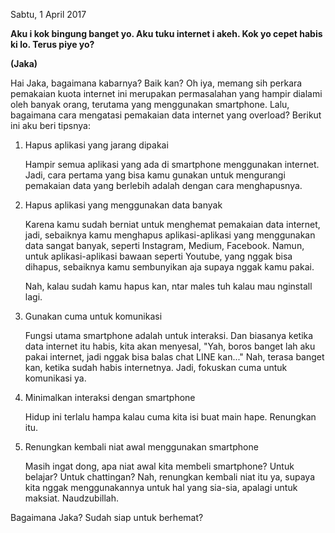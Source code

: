 Sabtu, 1 April 2017

**Aku i kok bingung banget yo. Aku tuku internet i akeh. Kok yo cepet habis ki lo. Terus piye yo?**

**(Jaka)**

<script>nama="Jaka"</script>

Hai Jaka, bagaimana kabarnya? Baik kan? Oh iya, memang sih perkara pemakaian kuota internet ini merupakan permasalahan yang hampir dialami oleh banyak orang, terutama yang menggunakan smartphone. Lalu, bagaimana cara mengatasi pemakaian data internet yang overload? Berikut ini aku beri tipsnya:

1. Hapus aplikasi yang jarang dipakai

    Hampir semua aplikasi yang ada di smartphone menggunakan internet. Jadi, cara pertama yang bisa kamu gunakan untuk mengurangi pemakaian data yang berlebih adalah dengan cara menghapusnya.

2. Hapus aplikasi yang menggunakan data banyak

    Karena kamu sudah berniat untuk menghemat pemakaian data internet, jadi, sebaiknya kamu menghapus aplikasi-aplikasi yang menggunakan data sangat banyak, seperti Instagram, Medium, Facebook. Namun, untuk aplikasi-aplikasi bawaan seperti Youtube, yang nggak bisa dihapus, sebaiknya kamu sembunyikan aja supaya nggak kamu pakai.
    
    Nah, kalau sudah kamu hapus kan, ntar males tuh kalau mau nginstall lagi.

3. Gunakan cuma untuk komunikasi

    Fungsi utama smartphone adalah untuk interaksi. Dan biasanya ketika data internet itu habis, kita akan menyesal, "Yah, boros banget lah aku pakai internet, jadi nggak bisa balas chat LINE kan..." Nah, terasa banget kan, ketika sudah habis internetnya. Jadi, fokuskan cuma untuk komunikasi ya.

4. Minimalkan interaksi dengan smartphone

    Hidup ini terlalu hampa kalau cuma kita isi buat main hape. Renungkan itu.

5. Renungkan kembali niat awal menggunakan smartphone

    Masih ingat dong, apa niat awal kita membeli smartphone? Untuk belajar? Untuk chattingan? Nah, renungkan kembali niat itu ya, supaya kita nggak menggunakannya untuk hal yang sia-sia, apalagi untuk maksiat. Naudzubillah.

Bagaimana Jaka? Sudah siap untuk berhemat?